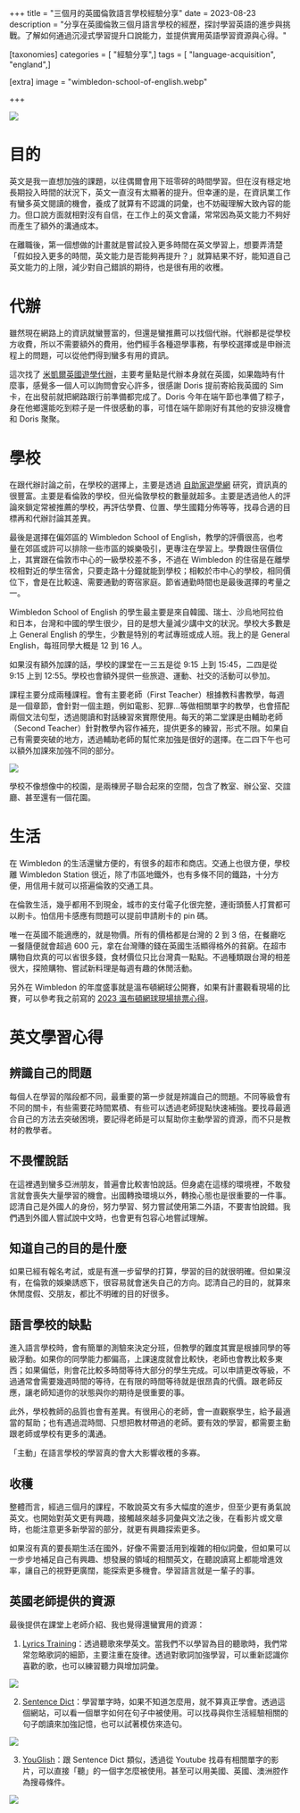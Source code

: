 +++
title = "三個月的英國倫敦語言學校經驗分享"
date = 2023-08-23
description = "分享在英國倫敦三個月語言學校的經歷，探討學習英語的進步與挑戰。了解如何通過沉浸式學習提升口說能力，並提供實用英語學習資源與心得。"

[taxonomies]
categories = [ "經驗分享",]
tags = [ "language-acquisition", "england",]

[extra]
image = "wimbledon-school-of-english.webp"

+++

![](wimbledon-school-of-english.webp)

目的
================

英文是我一直想加強的課題，以往偶爾會用下班零碎的時間學習。但在沒有穩定地長期投入時間的狀況下，英文一直沒有太顯著的提升。但幸運的是，在資訊業工作有蠻多英文閱讀的機會，養成了就算有不認識的詞彙，也不妨礙理解大致內容的能力。但口說方面就相對沒有自信，在工作上的英文會議，常常因為英文能力不夠好而產生了額外的溝通成本。

在離職後，第一個想做的計畫就是嘗試投入更多時間在英文學習上，想要弄清楚「假如投入更多的時間，英文能力是否能夠再提升？」就算結果不好，能知道自己英文能力的上限，減少對自己錯誤的期待，也是很有用的收穫。

代辦
================

雖然現在網路上的資訊就蠻豐富的，但還是蠻推薦可以找個代辦。代辦都是從學校方收費，所以不需要額外的費用，他們經手各種遊學事務，有學校選擇或是申辦流程上的問題，可以從他們得到蠻多有用的資訊。

這次找了 [米凱爾英國遊學代辦](https://www.mikayeelukstudy.url.tw/)，主要考量點是代辦本身就在英國，如果臨時有什麼事，感覺多一個人可以詢問會安心許多，很感謝 Doris 提前寄給我英國的 Sim 卡，在出發前就把網路跟行前準備都完成了。Doris 今年在端午節也準備了粽子，身在他鄉還能吃到粽子是一件很感動的事，可惜在端午節剛好有其他的安排沒機會和 Doris 聚聚。

學校
================

在跟代辦討論之前，在學校的選擇上，主要是透過 [自助家遊學網](https://study-diy.com.tw/) 研究，資訊真的很豐富。主要是看倫敦的學校，但光倫敦學校的數量就超多。主要是透過他人的評論來鎖定常被推薦的學校，再評估學費、位置、學生國籍分佈等等，找尋合適的目標再和代辦討論其差異。

最後是選擇在偏郊區的 Wimbledon School of English，教學的評價很高，也考量在郊區或許可以排除一些市區的娛樂吸引，更專注在學習上。學費跟住宿價位上，其實跟在倫敦市中心的一級學校差不多，不過在 Wimbledon 的住宿是在離學校相對近的學生宿舍，只要走路十分鐘就能到學校；相較於市中心的學校，相同價位下，會是在比較遠、需要通勤的寄宿家庭。節省通勤時間也是最後選擇的考量之一。

Wimbledon School of English 的學生最主要是來自韓國、瑞士、沙烏地阿拉伯和日本，台灣和中國的學生很少，目的是想大量減少講中文的狀況。學校大多數是上 General English 的學生，少數是特別的考試專班或成人班。我上的是 General English，每班同學大概是 12 到 16 人。

如果沒有額外加課的話，學校的課堂在一三五是從 9:15 上到 15:45，二四是從 9:15 上到 12:55。學校也會額外提供一些旅遊、運動、社交的活動可以參加。

課程主要分成兩種課程。會有主要老師（First Teacher）根據教科書教學，每週是一個章節，會針對一個主題，例如電影、犯罪...等做相關單字的教學，也會搭配兩個文法句型，透過閱讀和對話練習來實際使用。每天的第二堂課是由輔助老師（Second Teacher）針對教學內容作補充，提供更多的練習，形式不限。如果自己有需要突破的地方，透過輔助老師的幫忙來加強是很好的選擇。在二四下午也可以額外加課來加強不同的部分。

![](wse-school.webp)
<p class="image-caption">學校不像想像中的校園，是兩棟房子聯合起來的空間，包含了教室、辦公室、交誼廳、甚至還有一個花園。</p>

生活
================

在 Wimbledon 的生活還蠻方便的，有很多的超市和商店。交通上也很方便，學校離 Wimbledon Station 很近，除了市區地鐵外，也有多條不同的鐵路，十分方便，用信用卡就可以搭遍倫敦的交通工具。

在倫敦生活，幾乎都用不到現金，城市的支付電子化很完整，連街頭藝人打賞都可以刷卡。怕信用卡感應有問題可以提前申請刷卡的 pin 碼。

唯一在英國不能適應的，就是物價。所有的價格都是台灣的 2 到 3 倍，在餐廳吃一餐隨便就會超過 600 元，拿在台灣賺的錢在英國生活顯得格外的貧窮。在超市購物自炊真的可以省很多錢，食材價位只比台灣貴一點點。不過種類跟台灣的相差很大，探險購物、嘗試新料理是每週有趣的休閒活動。

另外在 Wimbledon 的年度盛事就是溫布頓網球公開賽，如果有計畫觀看現場的比賽，可以參考我之前寫的 [2023 溫布頓網球現場排票心得](@/blog/2023-wimbledon-tennis/index.md)。

英文學習心得
================

## 辨識自己的問題

每個人在學習的階段都不同，最重要的第一步就是辨識自己的問題。不同等級會有不同的關卡，有些需要花時間累積、有些可以透過老師提點快速補強。要找尋最適合自己的方法去突破困境，要記得老師是可以幫助你主動學習的資源，而不只是教材的教學者。

## 不畏懼說話

在這裡遇到蠻多亞洲朋友，普遍會比較害怕說話。但身處在這樣的環境裡，不敢發言就會喪失大量學習的機會。出國轉換環境以外，轉換心態也是很重要的一件事。認清自己是外國人的身份，努力學習、努力嘗試使用第二外語，不要害怕說錯。我們遇到外國人嘗試說中文時，也會更有包容心地嘗試理解。

## 知道自己的目的是什麼

如果已經有報名考試，或是有進一步留學的打算，學習的目的就很明確。但如果沒有，在倫敦的娛樂誘惑下，很容易就會迷失自己的方向。認清自己的目的，就算來休閒度假、交朋友，都比不明確的目的好很多。

## 語言學校的缺點

進入語言學校時，會有簡單的測驗來決定分班，但教學的難度其實是根據同學的等級浮動。如果你的同學能力都偏高，上課速度就會比較快，老師也會教比較多東西；如果偏低，則會花比較多時間等待大部分的學生完成。可以申請更改等級，不過通常會需要幾週時間的等待，在有限的時間等待就是很昂貴的代價。跟老師反應，讓老師知道你的狀態與你的期待是很重要的事。

此外，學校教師的品質也會有差異。有很用心的老師，會一直觀察學生，給予最適當的幫助；也有遇過混時間、只想把教材帶過的老師。要有效的學習，都需要主動跟老師或學校有更多的溝通。

「主動」在語言學校的學習真的會大大影響收穫的多寡。

## 收穫

整體而言，經過三個月的課程，不敢說英文有多大幅度的進步，但至少更有勇氣說英文。也開始對英文更有興趣，接觸越來越多詞彙與文法之後，在看影片或文章時，也能注意更多新學習的部分，就更有興趣探索更多。

如果沒有真的要長期生活在國外，好像不需要活用到複雜的相似詞彙，但如果可以一步步地補足自己有興趣、想發展的領域的相關英文，在聽說讀寫上都能增進效率，讓自己的視野更廣闊，能探索更多機會。學習語言就是一輩子的事。

## 英國老師提供的資源

最後提供在課堂上老師介紹、我也覺得還蠻實用的資源：

1.  [Lyrics Training](https://lyricstraining.com)：透過聽歌來學英文。當我們不以學習為目的聽歌時，我們常常忽略歌詞的細節，主要注重在旋律。透過對歌詞加強學習，可以重新認識你喜歡的歌，也可以練習聽力與增加詞彙。

![](lyrics-training.webp)

2.  [Sentence Dict](https://sentencedict.com/)：學習單字時，如果不知道怎麼用，就不算真正學會。透過這個網站，可以看一個單字如何在句子中被使用。可以找尋與你生活經驗相關的句子朗讀來加強記憶，也可以試著模仿來造句。

![](sentence-dict.webp)

3.  [YouGlish](https://youglish.com/)：跟 Sentence Dict 類似，透過從 Youtube 找尋有相關單字的影片，可以直接「聽」的一個字怎麼被使用。甚至可以用美國、英國、澳洲腔作為搜尋條件。

![](youglish.webp)
